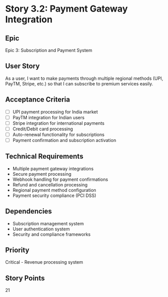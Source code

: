 # Story 3.2: Payment Gateway Integration

## Epic

Epic 3: Subscription and Payment System

## User Story

As a user, I want to make payments through multiple regional methods (UPI, PayTM, Stripe, etc.) so that I can subscribe to premium services easily.

## Acceptance Criteria

- [ ] UPI payment processing for India market
- [ ] PayTM integration for Indian users
- [ ] Stripe integration for international payments
- [ ] Credit/Debit card processing
- [ ] Auto-renewal functionality for subscriptions
- [ ] Payment confirmation and subscription activation

## Technical Requirements

- Multiple payment gateway integrations
- Secure payment processing
- Webhook handling for payment confirmations
- Refund and cancellation processing
- Regional payment method configuration
- Payment security compliance (PCI DSS)

## Dependencies

- Subscription management system
- User authentication system
- Security and compliance frameworks

## Priority

Critical - Revenue processing system

## Story Points

21
